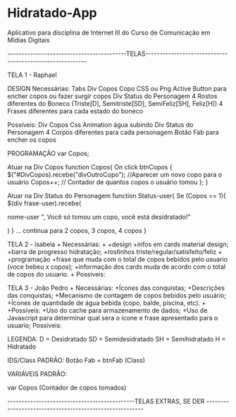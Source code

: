 # Hidratado-App
Aplicativo para disciplina de Internet III do Curso de Comunicação em Mídias Digitais



------------------------------------------TELAS---------------------------------------------------------
 
 TELA 1 - Raphael
 
 DESIGN
 Necessárias:
 Tabs
   Div Copos
     Copo CSS ou Png
     Active Button para encher copos ou fazer surgir copos 
   Div Status do Personagem
     4 Rostos diferentes do Boneco (Triste[D], Semitriste[SD], SemiFeliz[SH], Feliz[H])
     4 Frases diferentes para cada estado do boneco
 
 Possíveis:
 Div Copos
   Css Animation água subindo
 Div Status do Personagem
   4 Corpos diferentes para cada personagem
 Botão Fab para encher os copos
 
 PROGRAMAÇÃO
 var Copos;
 
 Atuar na Div Copos
 function Copos{
   On click btnCopos {
       $("#DivCopos).recebe("divOutroCopo"); //Aparecer um novo copo para o usuário
       Copos++; // Contador de quantos copos o usuário tomou
   };
 }
 
 Atuar na Div Status do Personagem
 function Status-user{
   Se (Copos == 1){
       $(div frase-user).recebe(<p>nome-user ", Você só tomou um copo, você está desidratado!"  </p>)
   }
   ... continua para 2 copos, 3 copos, 4 copos
 }
   
    
  
  TELA 2 - isabela
 +
  Necessárias:
 +
 +design
 +infos em cards material design;
 +barra de progresso hidratação;
 +rostinhos triste/regular/satisfeito/feliz
 +
 +programação
 +frase que muda com o total de copos bebidos pelo usuario (voce bebeu x copos);
 +informação dos cards muda de acordo com o total de copos do usuario.
 +
  Possíveis:
  
  
  TELA 3 - João Pedro
 +
  Necessárias:
 +Ícones das conquistas;
 +Descrições das conquistas;
 +Mecanismo de contagem de copos bebidos pelo usuário;
 +Ícones de quantidade de água bebida (copo, balde, piscina, etc).
 +
 +Possíveis:
 +Uso do cache para armazenamento de dados;
 +Uso de Javascript para determinar qual sera o icone e frase apresentado para o usuario;
  Possíveis:
  
  
 
 LEGENDA:
 D = Desidratado
 SD = Semidesidratado
 SH = Semihidratado
 H = Hidratado
 
 IDS/Class PADRÃO:
 Botão Fab = btnFab (Class)
 
 VARIÁVEIS PADRÃO:
 
 var Copos (Contador de copos tomados)
 
 ---------------------------------------------TELAS EXTRAS, SE DER --------------------------------------------------------
